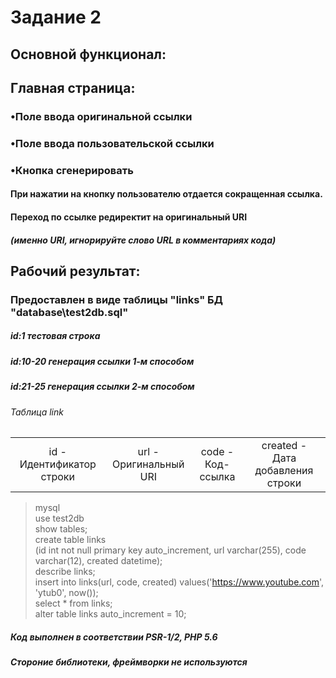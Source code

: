﻿# Задание 2
## Основной функционал:
## Главная страница: 
### •Поле ввода оригинальной ссылки
### •Поле ввода пользовательской ссылки
### •Кнопка сгенерировать
#### При нажатии на кнопку пользователю отдается сокращенная ссылка.
#### Переход по ссылке редиректит на оригинальный URI
##### (именно URI, игнорируйте слово URL в комментариях кода)
## Рабочий результат:
### Предоставлен в виде таблицы "links" БД "database\test2db.sql"
##### id:1 тестовая строка
##### id:10-20 генерация ссылки 1-м способом
##### id:21-25 генерация ссылки 2-м способом

###### Таблица link
<table><tbody><tr align="center">
<td>id -<br>Идентификатор строки</td> 
<td>url -<br>Оригинальный URI</td>
<td>code -<br>Код-ссылка</td>
<td>created -<br>Дата добавления строки</td>
</tr></tbody></table>

> mysql <br>
> use test2db <br>
> show tables; <br>
> create table links <br>
(id int not null primary key auto_increment, url varchar(255), code varchar(12), created datetime); <br>
> describe links; <br>
>insert into links(url, code, created) values('https://www.youtube.com', 'ytub0', now()); <br>
>select * from links; <br>
>alter table links auto_increment = 10;

##### Код выполнен в соответствии PSR-1/2, PHP 5.6 
##### Стороние библиотеки, фреймворки не используются
